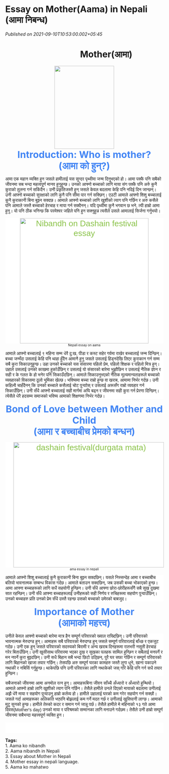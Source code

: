 # Essay on Mother(Aama) in Nepali (आमा निबन्ध)

*Published on 2021-09-10T10:53:00.002+05:45*

<h1 style="text-align: left;">                                    Mother(आमा)</h1><div class="separator" style="clear: both; text-align: center;"><a href="https://blogger.googleusercontent.com/img/b/R29vZ2xl/AVvXsEgEHUyRmODwleOcILEBEvmcZ6beKeqWJNP4RIdleHrK4PoPLsSR4iQ8SDuI2-krENMCOwNB-7NAG7AlJKthnaWeMDuCe_pr2Y890B7sjerfrbOQBh4OZdzHSjCtfi7L7Pyi6G-9PgSpQ7U/s265/aama_poem_in_nepali.png" style="margin-left: 1em; margin-right: 1em;"><img border="0" data-original-height="265" data-original-width="190" height="265" src="https://blogger.googleusercontent.com/img/b/R29vZ2xl/AVvXsEgEHUyRmODwleOcILEBEvmcZ6beKeqWJNP4RIdleHrK4PoPLsSR4iQ8SDuI2-krENMCOwNB-7NAG7AlJKthnaWeMDuCe_pr2Y890B7sjerfrbOQBh4OZdzHSjCtfi7L7Pyi6G-9PgSpQ7U/s0/aama_poem_in_nepali.png" width="190" /></a></div><div class="separator" style="clear: both; text-align: left;"><span face="Poppins, sans-serif" id="1.1" style="background: 0px 0px rgb(255, 255, 255); border: 0px; font-size: 26px; outline: 0px; padding: 0px; vertical-align: baseline;"><h2 id="heading" style="background: 0px 0px; border: 0px; color: #4285f4; font-size: 30px; margin: 0px 0px 15px; outline: 0px; padding: 0px; text-align: center; vertical-align: baseline;">Introduction: Who is mother?<br />(आमा को हुन्?)</h2></span><span face="Poppins, sans-serif" style="background-color: white; font-size: 26px;"></span><p style="background: 0px 0px rgb(255, 255, 255); border: 0px; font-family: Poppins, sans-serif; outline: 0px; padding: 0px; vertical-align: baseline;">आमा एक महान व्यक्ति हुन जसले हामीलाई यस सुन्दर पृथ्वीमा जन्म दिनुभएको हो। आमा पक्कै पनि सबैको जीवनमा सब भन्दा महत्वपूर्ण मानव हुनुहुन्छ। उनको आफ्नो बच्चाको लागि माया संग पक्कै पनि अर्रु कुनै कुराको तुलना गर्न सकिंदैन। उनी प्रकृतिजस्तै हुन् जसले केवल बदलामा केहि पनि नदिई दिन जान्छन्। उनी आफ्नो बच्चाको सुरक्षाको लागि कुनै पनि सीमा पार गर्न सक्छिन्। एउटी आमाले आफ्नो शिशु बच्चालाई कुनै कुराकानी बिना बुझ्न सक्दछ। आमाले आफ्नो बच्चाको लागि खुशीको त्याग पनि गर्छिन र अरु कसैले पनि आमाले जस्तै बच्चाको हेरचाह र माया गर्न सक्दैनन्। यदि पृथ्वीमा कुनै भगवान छ भने, त्यी हाम्रो आमा हुनु। यो पनि ठीक भनिन्छ कि परमेश्वर जहिले पनि हुन सक्नुहुन्न त्यसैले उसले आमालाई सिर्जना गर्नुभयो।</p><div id="img" style="background: 0px 0px rgb(255, 255, 255); border: 0px; font-family: Poppins, sans-serif; font-size: 26px; outline: 0px; padding: 0px; text-align: center; vertical-align: baseline;"><a href="https://blogger.googleusercontent.com/img/b/R29vZ2xl/AVvXsEj7QcfNp2Y4P1MFFvmv2VryZz3V5Dkz9wSo40CcYVdwZ3r1CEn4rMLUXqWIaUY_xuDqAlsY2M-uLMuh6U9zsOENhv5gwauqxRjmziAB0fMmg4cY4r0QGBu9Pl5x9DJzcYR_rDWjUHPDNTxe/s1920/pregnant-1245703_1920.jpg" style="background: 0px 0px; border: 0px; color: #8bc34a; margin-left: 1em; margin-right: 1em; outline: 0px; padding: 0px; text-decoration-line: none; transition: color 0.17s ease 0s; vertical-align: baseline;"><img alt="Nibandh on Dashain festival essay" border="0" height="400" id="imageMb" src="https://blogger.googleusercontent.com/img/b/R29vZ2xl/AVvXsEj7QcfNp2Y4P1MFFvmv2VryZz3V5Dkz9wSo40CcYVdwZ3r1CEn4rMLUXqWIaUY_xuDqAlsY2M-uLMuh6U9zsOENhv5gwauqxRjmziAB0fMmg4cY4r0QGBu9Pl5x9DJzcYR_rDWjUHPDNTxe/s1920/pregnant-1245703_1920.jpg" style="background: 0px 0px; border: 0px; max-width: 100%; outline: 0px; padding: 0px; position: relative; vertical-align: baseline;" title="Nepali essay on aama" width="410" /></a></div><span class="separator" face="Poppins, sans-serif" style="background: 0px 0px rgb(255, 255, 255); border: 0px; font-size: x-small; line-height: 10px; outline: 0px; padding: 0px; text-align: center; vertical-align: baseline;"><div style="background: 0px 0px; border: 0px; outline: 0px; padding: 0px; vertical-align: baseline;">Nepali essay on aama</div></span><span face="Poppins, sans-serif" style="background-color: white; font-size: 26px;"></span><p style="background: 0px 0px rgb(255, 255, 255); border: 0px; font-family: Poppins, sans-serif; outline: 0px; padding: 0px; vertical-align: baseline;">आमाले आफ्नो बच्चालाई ९ महिना सम्म धेरै दु:ख, पीडा र कस्ट सहेर गर्वमा राखेर बच्चालाई जन्म दिन्छिन्। बच्चा जन्मँदा उसलाई केहि पनि थाहा हुँदैन आमानै हुनु जसले उसलाई हिड्नदेखि लिएर कुराकान गर्न सम्म सबै कुरा सिकाउनुहुन्छ। उहा उनको बच्चाको यस संसारमा पहिलो प्रेम, पहिलो शिक्षक र पहिलो मित्र हुन्। उहाले उसलाई उनको काखमा हुर्काउँछिन् र उसलाई यो संसारको बारेमा भुझौछिन र उसलाई नैतिक ज्ञान र सही र के गलत के हो भनेर पनि सिकाउँदछिन्। आमाले सिकाउनुभएको नैतिक मूल्यमान्यताहरूले बच्चाको व्यवहारको विकासमा ठूलो भूमिका खेल्छ। भविष्यमा बच्चा राम्रो हुन्छ वा खराब, आमामा निर्भर गर्दछ। उनी कहिल्यै चाहँदैनन् कि उनको बच्चाले कसैलाई चोट पुऱ्याोस् र उसलाई अरूसँग राम्रो व्यवहार गर्न सिकाउँछिन्। उनी सँधै आफ्नो बच्चालाई सही मार्गमा अघि बढ्न र जीवनमा सही कुरा गर्न प्रेरणा दिन्छिन्। त्येसैले धेरै हदसम्म समाजको भविष्य आमाको शिक्षणमा निर्भर गर्दछ।</p><span face="Poppins, sans-serif" id="1.2" style="background: 0px 0px rgb(255, 255, 255); border: 0px; font-size: 26px; outline: 0px; padding: 0px; vertical-align: baseline;"><h2 id="heading" style="background: 0px 0px; border: 0px; color: #4285f4; font-size: 30px; margin: 0px 0px 15px; outline: 0px; padding: 0px; text-align: center; vertical-align: baseline;">Bond of Love between Mother and Child<br />(आमा र बच्चाबीच प्रेमको बन्धन)</h2></span><span face="Poppins, sans-serif" style="background-color: white; font-size: 26px;"></span><div id="img" style="background: 0px 0px rgb(255, 255, 255); border: 0px; font-family: Poppins, sans-serif; font-size: 26px; outline: 0px; padding: 0px; text-align: center; vertical-align: baseline;"><a href="https://blogger.googleusercontent.com/img/b/R29vZ2xl/AVvXsEgWzU8TyP1EY6IHPles_pEJvK_rJpLI2ALvw4s7sLk4bmDvuIxwUCVhBlPl9gSilx9tHljgkADb5pOnRUJtRtvpkJQTGvwZzXYdzssz2gTja7EvbwHx4mCZ1N2r3roX9MNSN8wDojEXTTFV/s1920/baby-821625_1920.jpg" style="background: 0px 0px; border: 0px; color: #8bc34a; margin-left: 1em; margin-right: 1em; outline: 0px; padding: 0px; text-decoration-line: none; transition: color 0.17s ease 0s; vertical-align: baseline;"><img alt="dashain festival(durgata mata)" border="0" height="400" id="imageMb" src="https://blogger.googleusercontent.com/img/b/R29vZ2xl/AVvXsEgWzU8TyP1EY6IHPles_pEJvK_rJpLI2ALvw4s7sLk4bmDvuIxwUCVhBlPl9gSilx9tHljgkADb5pOnRUJtRtvpkJQTGvwZzXYdzssz2gTja7EvbwHx4mCZ1N2r3roX9MNSN8wDojEXTTFV/s1920/baby-821625_1920.jpg" style="background: 0px 0px; border: 0px; max-width: 100%; outline: 0px; padding: 0px; position: relative; vertical-align: baseline;" title="ama essay in nepali" width="480" /></a></div><span class="separator" face="Poppins, sans-serif" style="background: 0px 0px rgb(255, 255, 255); border: 0px; font-size: x-small; line-height: 10px; outline: 0px; padding: 0px; text-align: center; vertical-align: baseline;"><div style="background: 0px 0px; border: 0px; outline: 0px; padding: 0px; vertical-align: baseline;">ama essay in nepali</div></span><span face="Poppins, sans-serif" style="background-color: white; font-size: 26px;"></span><p style="background: 0px 0px rgb(255, 255, 255); border: 0px; font-family: Poppins, sans-serif; outline: 0px; padding: 0px; vertical-align: baseline;">आमाले आफ्नो शिशु बच्चालाई कुनै कुराकानी बिना बुझ्न सक्दछिन्। यसले निस्सन्देह आमा र बच्चाबीच बलियो भावनात्मक सम्बन्ध विकास गर्दछ। आमाले बताउन सक्दछिन्, जब उसकी बच्चा भोकाएको हुन्छ। आमा आफ्ना बच्चाहरूको लागि सधैं सहयोगी हुन्छिन। उनी सँधै आफ्ना छोरा-छोरीहरूसँगै सबै सुख दुखमा सात रहन्छिन्। उनी सँधै आफ्ना बच्चाहरूलाई उनीहरूको सही निर्णय र रुचिहरूमा सहयोग पुर्‍याउँछिन्। उनको बच्चाहरु प्रति उनको प्रेम सँधै उस्तै रहन्छ उसको बच्चाको उमेरको बाबजुद।</p><span face="Poppins, sans-serif" id="1.3" style="background: 0px 0px rgb(255, 255, 255); border: 0px; font-size: 26px; outline: 0px; padding: 0px; vertical-align: baseline;"><h2 id="heading" style="background: 0px 0px; border: 0px; color: #4285f4; font-size: 30px; margin: 0px 0px 15px; outline: 0px; padding: 0px; text-align: center; vertical-align: baseline;">Importance of Mother<br />(आमाको महत्त्व)</h2></span><span face="Poppins, sans-serif" style="background-color: white; font-size: 26px;"></span><p style="background: 0px 0px rgb(255, 255, 255); border: 0px; font-family: Poppins, sans-serif; outline: 0px; padding: 0px; vertical-align: baseline;">उनीले केवल आफ्नो बच्चाको बारेमा मात्र हैन सम्पूर्ण परिवारको ख्याल राख्दिछिन्। उनी परिवारको भावनात्मक मेरुदण्ड हुन्। आमाहरू सबै परिवारको मेरुदण्ड हुन् जसले सम्पूर्ण परिवारलाई बाँध्छ र एकजुट गर्दछ। उनी एक हुन् जसले परिवारको सदस्यको बिरामी र अन्य खराब दिनहरूमा रातभरी नसुती हेरचाह गरेर बिताउँछिन्। उनी खुसीसाथ परिवारमा भएका दुख र सुखका पलहरू सामिल हुन्छिन र सबैलाई मनपर्ने र मन नपर्ने कुरा बुझ्दछिन्। उनी सधै बिहान सबै भन्दा छिटो उठ्छिन्, पुरै घर सफा गर्छिन र सम्पूर्ण परिवारको लागि बिहानको खाजा तयार गर्छिन्। तेसपछि अरु सम्पूर्ण घरका कामहरु जस्तै लुगा धुने, खाना पकाउने नथाकी र नबिर्सि गर्नुहुन्छ। थाकेपछि पनि उनी परिवारका लागि नथाकेको जस् गरि केहि पनि गर्न सधै तयार हुन्छिन।</p><p style="background: 0px 0px rgb(255, 255, 255); border: 0px; font-family: Poppins, sans-serif; outline: 0px; padding: 0px; vertical-align: baseline;">सबैजनाको जीवनमा आमा अनमोल रत्न हुन्। आमाहरूबिना जीवन साँच्चै अँध्यारो र अँध्यारो हुन्थियो। आमाले आफ्नो हाम्रो लागि खुशीको त्याग पनि गर्छिन। तेसैले हामीले उनले दिएको मायाको बदलामा उनीलाई अझै धेरै माया र सहयोग पुर्‍याउनु हाम्रो कर्तव्य हो। हामीले उहालाई घरको कम गरेर सहयोग गर्न सक्छौ। जसले गर्दा आमाहरूका अलिकति भएपनि बोझलाई कम गर्ने मदत गर्छ र उनीलाई खुसिपानी लाग्छ। आमाको मुटु सुनको हुन्छ। हामीले तेस्को कदर र समान गर्न जान्नु पर्छ। तेसैले हामीले मे महिनाको १३ गते आमा दिवस(Mother's day) उनको माया र परिश्रमको सम्मानका लागि मनाउने गर्दछम। तेसैले उनी हाम्रो सम्पूर्ण जीवनमा सबैभन्दा महत्त्वपूर्ण व्यक्ति हुन।</p><h3 id="heading" style="background: 0px 0px rgb(255, 255, 255); border: 0px; color: #4285f4; font-family: Poppins, sans-serif; font-size: 30px; margin: 0px 0px 15px; outline: 0px; padding: 0px; text-align: center; vertical-align: baseline;"><br /></h3><div><b>Tags:</b></div><div>1. Aama ko nibandh</div><div>2. Aama nibandh in Nepali</div><div>3. Essay about Mother in Nepali</div><div>4. Mother essay in nepali language. </div><div>5. Aama ko mahatwo</div></div><br /><div><br /></div>